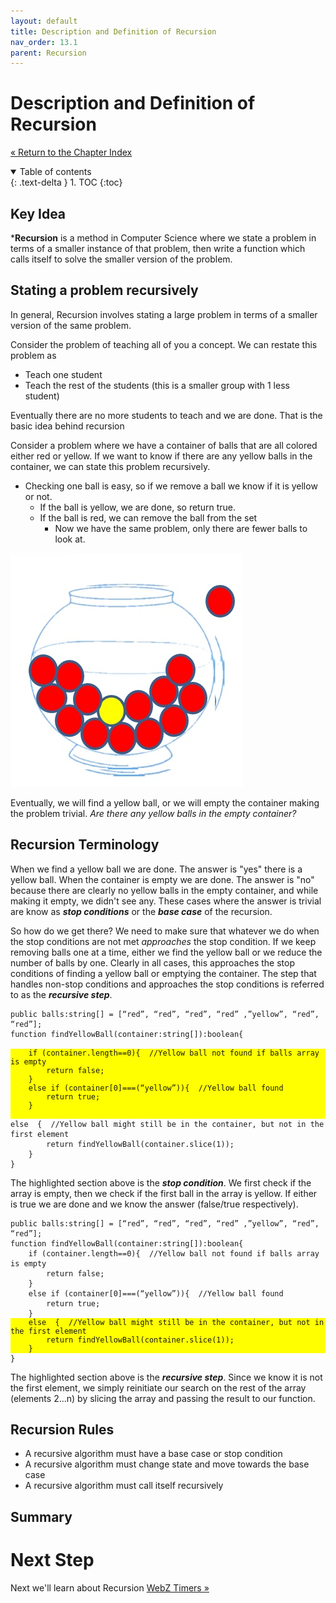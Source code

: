 ```yaml
---
layout: default
title: Description and Definition of Recursion
nav_order: 13.1
parent: Recursion
---
```


# Description and Definition of Recursion
[&laquo; Return to the Chapter Index](index.md)

<details open markdown="block">
  <summary>
    Table of contents
  </summary>
  {: .text-delta }
1. TOC
{:toc}
</details>

## Key Idea
***Recursion** is a method in Computer Science where we state a problem in terms of a smaller instance of that problem, then write a function which calls itself to solve the smaller version of the problem.

## Stating a problem recursively
In general, Recursion involves stating a large problem in terms of a smaller version of the same problem.

Consider the problem of teaching all of you a concept.
We can restate this problem as

* Teach one student
* Teach the rest of the students (this is a smaller group with 1 less student)

Eventually there are no more students to teach and we are done.
That is the basic idea behind recursion

Consider a problem where we have a container of balls that are all colored either red or yellow.  If we want to know if there are any yellow balls in the container, we can state this problem recursively.

* Checking one ball is easy, so if we remove a ball we know if it is yellow or not.  
	* If the ball is yellow, we are done, so return true.
	* If the ball is red, we can remove the ball from the set
		* Now we have the same problem, only there are fewer balls to look at.

![](../../assets/images/recursion_1.jpg)

Eventually, we will find a yellow ball, or we will empty the container making the problem trivial. *Are there any yellow balls in the empty container?*

## Recursion Terminology
When we find a yellow ball we are done.  The answer is "yes" there is a yellow ball.  When the container is empty we are done.  The answer is "no" because there are clearly no yellow balls in the empty container, and while making it empty, we didn't see any.  These cases where the answer is trivial are know as ***stop conditions*** or the ***base case*** of the recursion.

So how do we get there?  We need to make sure that whatever we do when the stop conditions are not met *approaches* the stop condition.  If we keep removing balls one at a time, either we find the yellow ball or we reduce the number of balls by one.  Clearly in all cases, this approaches the stop conditions of finding a yellow ball or emptying the container.  The step that handles non-stop conditions and approaches the stop conditions is referred to as the ***recursive step***.

<pre><code>public balls:string[] = [“red”, “red”, “red”, “red” ,”yellow”, “red”, “red”];
function findYellowBall(container:string[]):boolean{
	<div style="background:yellow;display:inline-block">	if (container.length==0){  //Yellow ball not found if balls array is empty
		return false;
	}
	else if (container[0]===(“yellow”)){  //Yellow ball found
		return true;
	}
	</div>	else  {  //Yellow ball might still be in the container, but not in the first element
		return findYellowBall(container.slice(1));
	}
}
</code></pre>

The highlighted section above is the ***stop condition***.  We first check if the array is empty, then we check if the first ball in the array is yellow.  If either is true we are done and we know the answer (false/true respectively).

<pre><code>public balls:string[] = [“red”, “red”, “red”, “red” ,”yellow”, “red”, “red”];
function findYellowBall(container:string[]):boolean{
	if (container.length==0){  //Yellow ball not found if balls array is empty
		return false;
	}
	else if (container[0]===(“yellow”)){  //Yellow ball found
		return true;
	}
<div style="background:yellow;display:inline-block">	else  {  //Yellow ball might still be in the container, but not in the first element
		return findYellowBall(container.slice(1));
	}</div>
}
</code></pre>

The highlighted section above is the ***recursive step***.  Since we know it is not the first element, we simply reinitiate our search on the rest of the array (elements 2...n) by slicing the array and passing the result to our function.

## Recursion Rules
* A recursive algorithm must have a base case or stop condition
* A recursive algorithm must change state and move towards the base case
* A recursive algorithm must call itself recursively

## Summary

# Next Step

Next we'll learn about Recursion  [WebZ Timers &raquo;](../13-Recursion/index.md)